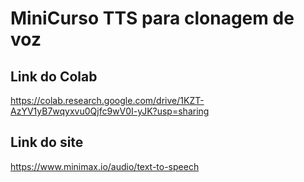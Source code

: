 # MiniCurso TTS para clonagem de voz


## Link do Colab
https://colab.research.google.com/drive/1KZT-AzYV1yB7wqyxvu0Qjfc9wV0I-yJK?usp=sharing

## Link do site
https://www.minimax.io/audio/text-to-speech

